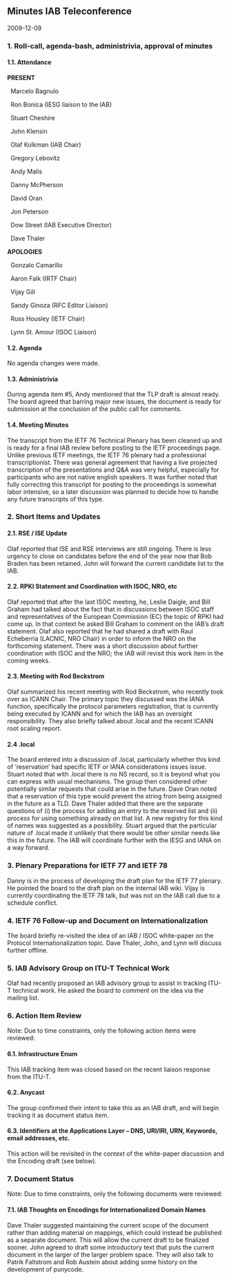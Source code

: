 
Minutes IAB Teleconference
--------------------------


2009-12-09


### 1. Roll-call, agenda-bash, administrivia, approval of minutes


#### 1.1. Attendance


**PRESENT**  

  Marcelo Bagnulo  

  Ron Bonica (IESG liaison to the IAB)  

  Stuart Cheshire  

  John Klensin  

  Olaf Kolkman (IAB Chair)  

  Gregory Lebovitz  

  Andy Malis  

  Danny McPherson  

  David Oran  

  Jon Peterson  

  Dow Street (IAB Executive Director)  

  Dave Thaler  

**APOLOGIES**  

  Gonzalo Camarillo  

  Aaron Falk (IRTF Chair)  

  Vijay Gill  

  Sandy Ginoza (RFC Editor Liaison)  

  Russ Housley (IETF Chair)  

  Lynn St. Amour (ISOC Liaison)


#### 1.2. Agenda


No agenda changes were made.


#### 1.3. Administrivia


During agenda item #5, Andy mentioned that the TLP draft is almost ready. The board agreed that barring major new issues, the document is ready for submission at the conclusion of the public call for comments.


#### 1.4. Meeting Minutes


The transcript from the IETF 76 Technical Plenary has been cleaned up and is ready for a final IAB review before posting to the IETF proceedings page. Unlike previous IETF meetings, the IETF 76 plenary had a professional transcriptionist. There was general agreement that having a live projected transcription of the presentations and Q&A was very helpful, especially for participants who are not native english speakers. It was further noted that fully correcting this transcript for posting to the proceedings is somewhat labor intensive, so a later discussion was planned to decide how to handle any future transcripts of this type.


### 2. Short Items and Updates


#### 2.1. RSE / ISE Update


Olaf reported that ISE and RSE interviews are still ongoing. There is less urgency to close on candidates before the end of the year now that Bob Braden has been retained. John will forward the current candidate list to the IAB.


#### 2.2. RPKI Statement and Coordination with ISOC, NRO, etc


Olaf reported that after the last ISOC meeting, he, Leslie Daigle, and Bill Graham had talked about the fact that in discussions between ISOC staff and representatives of the European Commission (EC) the topic of RPKI had come up. In that context he asked Bill Graham to comment on the IAB’s draft statement. Olaf also reported that he had shared a draft with Raul Echeberria (LACNIC, NRO Chair) in order to inform the NRO on the forthcoming statement. There was a short discussion about further coordination with ISOC and the NRO; the IAB will revisit this work item in the coming weeks.


#### 2.3. Meeting with Rod Beckstrom


Olaf summarized his recent meeting with Rod Beckstrom, who recently took over as ICANN Chair. The primary topic they discussed was the IANA function, specifically the protocol parameters registration, that is currently being executed by ICANN and for which the IAB has an oversight responsibility. They also briefly talked about .local and the recent ICANN root scaling report.


#### 2.4 .local


The board entered into a discussion of .local, particularly whether this kind of ‘reservation’ had specific IETF or IANA considerations issues issue. Stuart noted that with .local there is no NS record, so it is beyond what you can express with usual mechanisms. The group then considered other potentially similar requests that could arise in the future. Dave Oran noted that a reservation of this type would prevent the string from being assigned in the future as a TLD. Dave Thaler added that there are the separate questions of (i) the process for adding an entry to the reserved list and (ii) process for using something already on that list. A new registry for this kind of names was suggested as a possibility. Stuart argued that the particular nature of .local made it unlikely that there would be other similar needs like this in the future. The IAB will coordinate further with the IESG and IANA on a way forward.


### 3. Plenary Preparations for IETF 77 and IETF 78


Danny is in the process of developing the draft plan for the IETF 77 plenary. He pointed the board to the draft plan on the internal IAB wiki. Vijay is currently coordinating the IETF 78 talk, but was not on the IAB call due to a schedule conflict.


### 4. IETF 76 Follow-up and Document on Internationalization


The board briefly re-visited the idea of an IAB / ISOC white-paper on the Protocol Internationalization topic. Dave Thaler, John, and Lynn will discuss further offline.


### 5. IAB Advisory Group on ITU-T Technical Work


Olaf had recently proposed an IAB advisory group to assist in tracking ITU-T technical work. He asked the board to comment on the idea via the mailing list.


### 6. Action Item Review


Note: Due to time constraints, only the following action items were reviewed:


#### 6.1. Infrastructure Enum


This IAB tracking item was closed based on the recent liaison response from the ITU-T.


#### 6.2. Anycast


The group confirmed their intent to take this as an IAB draft, and will begin tracking it as document status item.


#### 6.3. Identifiers at the Applications Layer – DNS, URI/IRI, URN, Keywords, email addresses, etc.


This action will be revisited in the context of the white-paper discussion and the Encoding draft (see below).


### 7. Document Status


Note: Due to time constraints, only the following documents were reviewed:


#### 7.1. IAB Thoughts on Encodings for Internationalized Domain Names


Dave Thaler suggested maintaining the current scope of the document rather than adding material on mappings, which could instead be published as a separate document. This will allow the current draft to be finalized sooner. John agreed to draft some introductory text that puts the current document in the larger of the larger problem space. They will also talk to Patrik Faltstrom and Rob Austein about adding some history on the development of punycode.


